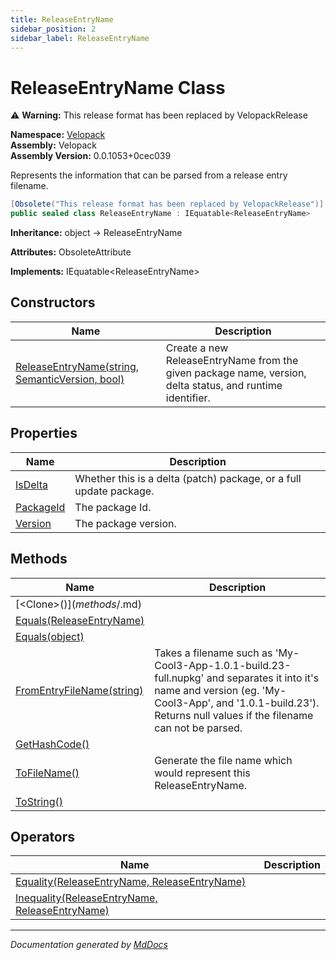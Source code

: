 ```yaml
---
title: ReleaseEntryName
sidebar_position: 2
sidebar_label: ReleaseEntryName
---
```

<!--  
  <auto-generated>   
    The contents of this file were generated by a tool.  
    Changes to this file may be list if the file is regenerated  
  </auto-generated>   
-->

# ReleaseEntryName Class

⚠️ **Warning:** This release format has been replaced by VelopackRelease

**Namespace:** [Velopack](../index.md)  
**Assembly:** Velopack  
**Assembly Version:** 0.0.1053+0cec039

Represents the information that can be parsed from a release entry filename.

```csharp
[Obsolete("This release format has been replaced by VelopackRelease")]
public sealed class ReleaseEntryName : IEquatable<ReleaseEntryName>
```

**Inheritance:** object → ReleaseEntryName

**Attributes:** ObsoleteAttribute

**Implements:** IEquatable\<ReleaseEntryName\>

## Constructors

| Name                                                                     | Description                                                                                               |
| ------------------------------------------------------------------------ | --------------------------------------------------------------------------------------------------------- |
| [ReleaseEntryName(string, SemanticVersion, bool)](constructors/index.md) | Create a new ReleaseEntryName from the given package name, version, delta status, and runtime identifier. |

## Properties

| Name                                 | Description                                                          |
| ------------------------------------ | -------------------------------------------------------------------- |
| [IsDelta](properties/IsDelta.md)     |  Whether this is a delta (patch) package, or a full update package.  |
| [PackageId](properties/PackageId.md) |  The package Id.                                                     |
| [Version](properties/Version.md)     |  The package version.                                                |

## Methods

| Name                                                                 | Description                                                                                                                                                                                                                |
| -------------------------------------------------------------------- | -------------------------------------------------------------------------------------------------------------------------------------------------------------------------------------------------------------------------- |
| [\<Clone\>$()](methods/%253CClone%253E$.md)                          |                                                                                                                                                                                                                            |
| [Equals(ReleaseEntryName)](methods/Equals.md#equalsreleaseentryname) |                                                                                                                                                                                                                            |
| [Equals(object)](methods/Equals.md#equalsobject)                     |                                                                                                                                                                                                                            |
| [FromEntryFileName(string)](methods/FromEntryFileName.md)            | Takes a filename such as 'My\-Cool3\-App\-1.0.1\-build.23\-full.nupkg' and separates it into  it's name and version (eg. 'My\-Cool3\-App', and '1.0.1\-build.23'). Returns null values if  the filename can not be parsed. |
| [GetHashCode()](methods/GetHashCode.md)                              |                                                                                                                                                                                                                            |
| [ToFileName()](methods/ToFileName.md)                                | Generate the file name which would represent this ReleaseEntryName.                                                                                                                                                        |
| [ToString()](methods/ToString.md)                                    |                                                                                                                                                                                                                            |

## Operators

| Name                                                                      | Description |
| ------------------------------------------------------------------------- | ----------- |
| [Equality(ReleaseEntryName, ReleaseEntryName)](operators/Equality.md)     |             |
| [Inequality(ReleaseEntryName, ReleaseEntryName)](operators/Inequality.md) |             |

___

*Documentation generated by [MdDocs](https://github.com/ap0llo/mddocs)*
